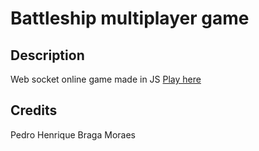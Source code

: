 # Battleship multiplayer game

## Description
Web socket online game made in JS 
[Play here](https://batalha-terminal.herokuapp.com/)

## Credits
Pedro Henrique Braga Moraes

